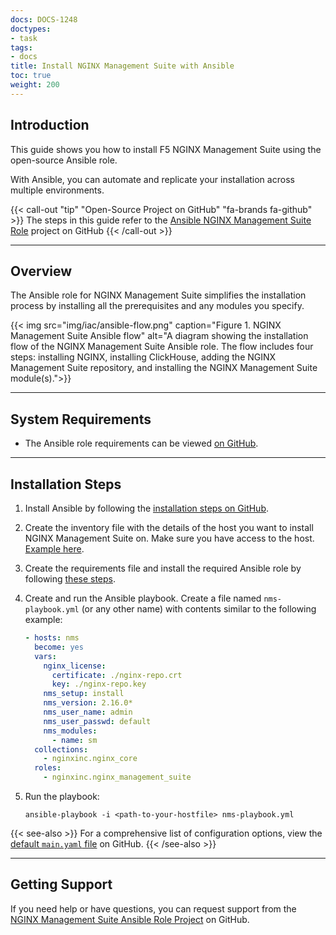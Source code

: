 ```yaml
---
docs: DOCS-1248
doctypes:
- task
tags:
- docs
title: Install NGINX Management Suite with Ansible
toc: true
weight: 200
---
```


## Introduction

This guide shows you how to install F5 NGINX Management Suite using the open-source Ansible role.

With Ansible, you can automate and replicate your installation across multiple environments.

{{< call-out "tip" "Open-Source Project on GitHub" "fa-brands fa-github" >}}
The steps in this guide refer to the [Ansible NGINX Management Suite Role](https://github.com/nginxinc/ansible-role-nginx-management-suite) project on GitHub
{{< /call-out >}}

---

## Overview

The Ansible role for NGINX Management Suite simplifies the installation process by installing all the prerequisites and any modules you specify.

{{< img src="img/iac/ansible-flow.png" caption="Figure 1. NGINX Management Suite Ansible flow" alt="A diagram showing the installation flow of the NGINX Management Suite Ansible role. The flow includes four steps: installing NGINX, installing ClickHouse, adding the NGINX Management Suite repository, and installing the NGINX Management Suite module(s).">}}

---

## System Requirements

- The Ansible role requirements can be viewed [on GitHub](https://github.com/nginxinc/ansible-role-nginx-management-suite#requirements).

---

## Installation Steps

1. Install Ansible by following the [installation steps on GitHub](https://github.com/nginxinc/ansible-role-nginx-management-suite?tab=readme-ov-file#ansible).
2. Create the inventory file with the details of the host you want to install NGINX Management Suite on. Make sure you have access to the host. [Example here](https://github.com/nginxinc/ansible-role-nginx-management-suite?tab=readme-ov-file#create-inventory-file).
3. Create the requirements file and install the required Ansible role by following [these steps](https://github.com/nginxinc/ansible-role-nginx-management-suite?tab=readme-ov-file#install-required-roles-and-collections).

4. Create and run the Ansible playbook. Create a file named `nms-playbook.yml` (or any other name) with contents similar to the following example:

    ```yaml
    - hosts: nms
      become: yes
      vars:
        nginx_license:
          certificate: ./nginx-repo.crt
          key: ./nginx-repo.key
        nms_setup: install
        nms_version: 2.16.0*
        nms_user_name: admin
        nms_user_passwd: default
        nms_modules:
          - name: sm
      collections:
        - nginxinc.nginx_core
      roles:
        - nginxinc.nginx_management_suite
    ```

5. Run the playbook:

    ```shell
    ansible-playbook -i <path-to-your-hostfile> nms-playbook.yml
    ```

{{< see-also >}} For a comprehensive list of configuration options, view the [default `main.yaml` file](https://github.com/nginxinc/ansible-role-nginx-management-suite/blob/main/defaults/main.yml) on GitHub. {{< /see-also >}}

---

## Getting Support

If you need help or have questions, you can request support from the [NGINX Management Suite Ansible Role Project](https://github.com/nginxinc/ansible-role-nginx-management-suite/blob/main/SUPPORT.md) on GitHub.